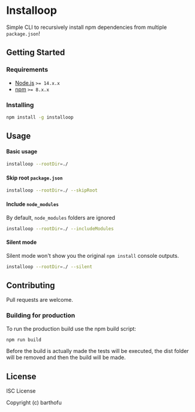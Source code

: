 # Installoop

Simple CLI to recursively install npm dependencies from multiple `package.json`!

## Getting Started

### Requirements

- [Node.js](https://nodejs.org/en/) `>= 14.x.x`
- [npm](https://npmjs.com/) `>= 8.x.x`

### Installing

```bash
npm install -g installoop
```

## Usage

#### Basic usage

```bash
installoop --rootDir=./
```

#### Skip root `package.json`

```bash
installoop --rootDir=./ --skipRoot
```

#### Include `node_modules`

By default, `node_modules` folders are ignored

```bash
installoop --rootDir=./ --includeModules
```

#### Silent mode

Silent mode won't show you the original `npm install` console outputs.

```bash
installoop --rootDir=./ --silent
```

## Contributing

Pull requests are welcome. 

### Building for production

To run the production build use the npm build script:

```javascript
npm run build
```

Before the build is actually made the tests will be executed, the dist folder will be removed and then the build will be made.

## License
ISC License

Copyright (c) barthofu